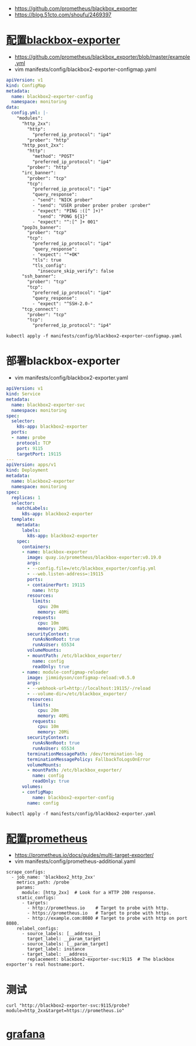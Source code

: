 * https://github.com/prometheus/blackbox_exporter
* https://blog.51cto.com/shoufu/2469397

# [配置blackbox-exporter](https://github.com/prometheus/blackbox_exporter/blob/master/CONFIGURATION.md)
* https://github.com/prometheus/blackbox_exporter/blob/master/example.yml
* vim manifests/config/blackbox2-exporter-configmap.yaml
```yaml
apiVersion: v1
kind: ConfigMap
metadata:
  name: blackbox2-exporter-config
  namespace: monitoring
data:
  config.yml: |-
    "modules":
      "http_2xx":
        "http":
          "preferred_ip_protocol": "ip4"
        "prober": "http"
      "http_post_2xx":
        "http":
          "method": "POST"
          "preferred_ip_protocol": "ip4"
        "prober": "http"
      "irc_banner":
        "prober": "tcp"
        "tcp":
          "preferred_ip_protocol": "ip4"
          "query_response":
          - "send": "NICK prober"
          - "send": "USER prober prober prober :prober"
          - "expect": "PING :([^ ]+)"
            "send": "PONG ${1}"
          - "expect": "^:[^ ]+ 001"
      "pop3s_banner":
        "prober": "tcp"
        "tcp":
          "preferred_ip_protocol": "ip4"
          "query_response":
          - "expect": "^+OK"
          "tls": true
          "tls_config":
            "insecure_skip_verify": false
      "ssh_banner":
        "prober": "tcp"
        "tcp":
          "preferred_ip_protocol": "ip4"
          "query_response":
          - "expect": "^SSH-2.0-"
      "tcp_connect":
        "prober": "tcp"
        "tcp":
          "preferred_ip_protocol": "ip4"
```
```
kubectl apply -f manifests/config/blackbox2-exporter-configmap.yaml
```

# 部署blackbox-exporter
* vim manifests/config/blackbox2-exporter.yaml
```yml
apiVersion: v1
kind: Service
metadata:
  name: blackbox2-exporter-svc
  namespace: monitoring
spec:
  selector:
    k8s-app: blackbox2-exporter
  ports:
  - name: probe
    protocol: TCP
    port: 9115
    targetPort: 19115
---
apiVersion: apps/v1
kind: Deployment
metadata:
  name: blackbox2-exporter
  namespace: monitoring
spec:
  replicas: 1
  selector:
    matchLabels:
      k8s-app: blackbox2-exporter
  template:
    metadata:
      labels:
        k8s-app: blackbox2-exporter
    spec:
      containers:
      - name: blackbox-exporter
        image: quay.io/prometheus/blackbox-exporter:v0.19.0
        args:
        - --config.file=/etc/blackbox_exporter/config.yml
        - --web.listen-address=:19115
        ports:
        - containerPort: 19115
          name: http
        resources:
          limits:
            cpu: 20m
            memory: 40Mi
          requests:
            cpu: 10m
            memory: 20Mi
        securityContext:
          runAsNonRoot: true
          runAsUser: 65534
        volumeMounts:
        - mountPath: /etc/blackbox_exporter/
          name: config
          readOnly: true
      - name: module-configmap-reloader
        image: jimmidyson/configmap-reload:v0.5.0
        args:
        - --webhook-url=http://localhost:19115/-/reload
        - --volume-dir=/etc/blackbox_exporter/
        resources:
          limits:
            cpu: 20m
            memory: 40Mi
          requests:
            cpu: 10m
            memory: 20Mi
        securityContext:
          runAsNonRoot: true
          runAsUser: 65534
        terminationMessagePath: /dev/termination-log
        terminationMessagePolicy: FallbackToLogsOnError
        volumeMounts:
        - mountPath: /etc/blackbox_exporter/
          name: config
          readOnly: true
      volumes:
      - configMap:
          name: blackbox2-exporter-config
        name: config
```
```
kubectl apply -f manifests/config/blackbox2-exporter.yaml
```

# [配置prometheus](https://github.com/prometheus/blackbox_exporter#prometheus-configuration)
* https://prometheus.io/docs/guides/multi-target-exporter/
* vim manifests/config/prometheus-additional.yaml
```
scrape_configs:
  - job_name: 'blackbox2_http_2xx'
    metrics_path: /probe
    params:
      module: [http_2xx]  # Look for a HTTP 200 response.
    static_configs:
      - targets:
        - http://prometheus.io    # Target to probe with http.
        - https://prometheus.io   # Target to probe with https.
        - http://example.com:8080 # Target to probe with http on port 8080.
    relabel_configs:
      - source_labels: [__address__]
        target_label: __param_target
      - source_labels: [__param_target]
        target_label: instance
      - target_label: __address__
        replacement: blackbox2-exporter-svc:9115  # The blackbox exporter's real hostname:port.
```

# 测试
```
curl "http://blackbox2-exporter-svc:9115/probe?module=http_2xx&target=https://prometheus.io"
```

# [grafana](https://grafana.com/grafana/dashboards/7587)